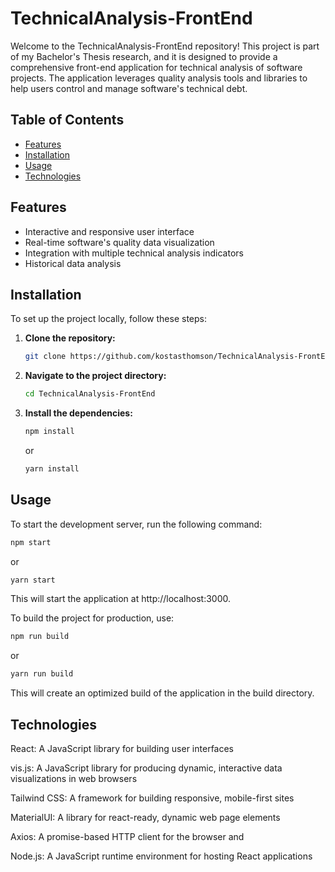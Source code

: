 # TechnicalAnalysis-FrontEnd

Welcome to the TechnicalAnalysis-FrontEnd repository! This project is part of my Bachelor's Thesis research, and it is designed to provide a comprehensive front-end application for technical analysis of software projects. The application leverages quality analysis tools and libraries to help users control and manage software's technical debt.

## Table of Contents

- [Features](#features)
- [Installation](#installation)
- [Usage](#usage)
- [Technologies](#technologies)


## Features

- Interactive and responsive user interface
- Real-time software's quality data visualization
- Integration with multiple technical analysis indicators
- Historical data analysis

## Installation

To set up the project locally, follow these steps:

1. **Clone the repository:**
   ```bash
   git clone https://github.com/kostasthomson/TechnicalAnalysis-FrontEnd.git
2. **Navigate to the project directory:**
    ```bash
    cd TechnicalAnalysis-FrontEnd
3. **Install the dependencies:**
    ```bash
    npm install
    ```
    or
    ```bash
    yarn install
    ```

## Usage

To start the development server, run the following command:

```bash
npm start
```
or
```bash
yarn start
```

This will start the application at http://localhost:3000.

To build the project for production, use:

```bash
npm run build
```
or
```bash
yarn run build
```

This will create an optimized build of the application in the build directory.

## Technologies
React: A JavaScript library for building user interfaces

vis.js: A JavaScript library for producing dynamic, interactive data visualizations in web browsers

Tailwind CSS: A framework for building responsive, mobile-first sites

MaterialUI: A library for react-ready, dynamic web page elements

Axios: A promise-based HTTP client for the browser and 

Node.js: A JavaScript runtime environment for hosting React applications
